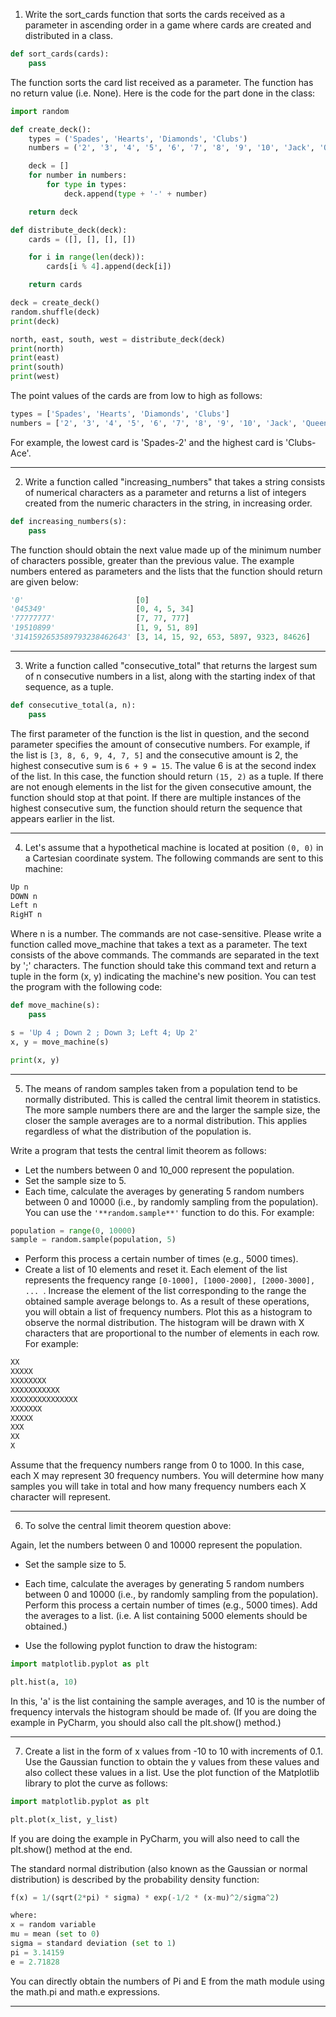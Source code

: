 1. Write the sort_cards function that sorts the cards received as a parameter in ascending order in a game where
cards are created and distributed in a class.

```python
def sort_cards(cards):
    pass
```

The function sorts the card list received as a parameter. The function has no return value (i.e. None).
Here is the code for the part done in the class:

```python
import random

def create_deck():
    types = ('Spades', 'Hearts', 'Diamonds', 'Clubs')
    numbers = ('2', '3', '4', '5', '6', '7', '8', '9', '10', 'Jack', 'Queen', 'King', 'Ace')

    deck = []
    for number in numbers:
        for type in types:
            deck.append(type + '-' + number)

    return deck

def distribute_deck(deck):
    cards = ([], [], [], [])

    for i in range(len(deck)):
        cards[i % 4].append(deck[i])

    return cards

deck = create_deck()
random.shuffle(deck)
print(deck)

north, east, south, west = distribute_deck(deck)
print(north)
print(east)
print(south)
print(west)
```

The point values of the cards are from low to high as follows:

```python
types = ['Spades', 'Hearts', 'Diamonds', 'Clubs']
numbers = ['2', '3', '4', '5', '6', '7', '8', '9', '10', 'Jack', 'Queen', 'King', 'Ace']
```

For example, the lowest card is 'Spades-2' and the highest card is 'Clubs-Ace'.

---

2. Write a function called "increasing_numbers" that takes a string consists of numerical characters as a parameter
and returns a list of integers created from the numeric characters in the string, in increasing order.

```python
def increasing_numbers(s):
    pass
```

The function should obtain the next value made up of the minimum number of characters possible, greater than the
previous value. The example numbers entered as parameters and the lists that the function should return are given below:
```python
'0'                         [0]
'045349'                    [0, 4, 5, 34]
'77777777'                  [7, 77, 777]
'19510899'                  [1, 9, 51, 89]
'3141592653589793238462643' [3, 14, 15, 92, 653, 5897, 9323, 84626]
```
---

3. Write a function called "consecutive_total" that returns the largest sum of n consecutive numbers in a list,
along with the starting index of that sequence, as a tuple.

```python
def consecutive_total(a, n):
    pass
```

The first parameter of the function is the list in question, and the second parameter specifies the amount of
consecutive numbers. For example, if the list is `[3, 8, 6, 9, 4, 7, 5]` and the consecutive amount is 2, the highest
consecutive sum is `6 + 9 = 15`. The value 6 is at the second index of the list. In this case, the function should
return `(15, 2)` as a tuple. If there are not enough elements in the list for the given consecutive amount, the function
should stop at that point. If there are multiple instances of the highest consecutive sum, the function should return
the sequence that appears earlier in the list.

---

4. Let's assume that a hypothetical machine is located at position `(0, 0)` in a Cartesian coordinate system.
The following commands are sent to this machine:

```python
Up n
DOWN n
Left n
RigHT n
```

Where n is a number. The commands are not case-sensitive. Please write a function called move_machine that takes a
text as a parameter. The text consists of the above commands. The commands are separated in the text by ';' characters.
The function should take this command text and return a tuple in the form (x, y) indicating the machine's new position.
You can test the program with the following code:

```python
def move_machine(s):
    pass

s = 'Up 4 ; Down 2 ; Down 3; Left 4; Up 2'
x, y = move_machine(s)

print(x, y)
```
---

5. The means of random samples taken from a population tend to be normally distributed. This is called the central
limit theorem in statistics. The more sample numbers there are and the larger the sample size, the closer the sample
averages are to a normal distribution. This applies regardless of what the distribution of the population is.

Write a program that tests the central limit theorem as follows:

* Let the numbers between 0 and 10_000 represent the population.
* Set the sample size to 5.
* Each time, calculate the averages by generating 5 random numbers between 0 and 10000 (i.e., by randomly sampling from
the population). You can use the `'**random.sample**'` function to do this. For example:
    
```python
population = range(0, 10000)
sample = random.sample(population, 5)
```

* Perform this process a certain number of times (e.g., 5000 times).
* Create a list of 10 elements and reset it. Each element of the list represents the frequency range `[0-1000],
[1000-2000], [2000-3000], ... `. Increase the element of the list corresponding to the range the obtained sample
average belongs to. As a result of these operations, you will obtain a list of frequency numbers. Plot this as a
histogram to observe the normal distribution. The histogram will be drawn with X characters that are proportional to
the number of elements in each row. For example:

```python
XX
XXXXX
XXXXXXXX
XXXXXXXXXXX
XXXXXXXXXXXXXXX
XXXXXXX
XXXXX
XXX
XX
X
```

Assume that the frequency numbers range from 0 to 1000. In this case, each X may represent 30 frequency numbers.
You will determine how many samples you will take in total and how many frequency numbers each X character
will represent.

---

6. To solve the central limit theorem question above:

Again, let the numbers between 0 and 10000 represent the population.

* Set the sample size to 5.

* Each time, calculate the averages by generating 5 random numbers between 0 and 10000 (i.e., by randomly sampling from
the population). Perform this process a certain number of times (e.g., 5000 times). Add the averages to a list.
(i.e. A list containing 5000 elements should be obtained.)

* Use the following pyplot function to draw the histogram:

```python
import matplotlib.pyplot as plt

plt.hist(a, 10)
```

In this, 'a' is the list containing the sample averages, and 10 is the number of frequency intervals the histogram
should be made of. (If you are doing the example in PyCharm, you should also call the plt.show() method.)

---

7. Create a list in the form of x values from -10 to 10 with increments of 0.1. Use the Gaussian function to obtain
the y values from these values and also collect these values in a list. Use the plot function of the Matplotlib
library to plot the curve as follows:

```python
import matplotlib.pyplot as plt

plt.plot(x_list, y_list)
```

If you are doing the example in PyCharm, you will also need to call the plt.show() method at the end.

The standard normal distribution (also known as the Gaussian or normal distribution) is described by the probability
density function:

```python
f(x) = 1/(sqrt(2*pi) * sigma) * exp(-1/2 * (x-mu)^2/sigma^2)

where:
x = random variable
mu = mean (set to 0)
sigma = standard deviation (set to 1)
pi = 3.14159
e = 2.71828
```

You can directly obtain the numbers of Pi and E from the math module using the math.pi and math.e expressions.

---
